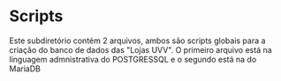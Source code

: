 # Scripts 

Este subdiretório contém 2 arquivos, ambos são scripts globais para a criação do banco de dados das "Lojas UVV". 
O primeiro arquivo está na linguagem admnistrativa do POSTGRESSQL e o segundo está na do MariaDB
 



